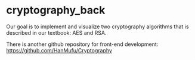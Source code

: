 # cryptography_back

Our goal is to implement and visualize two cryptography algorithms that is described in our textbook: AES and RSA. 

There is another github repository for front-end development: https://github.com/HanMufu/Cryptography
